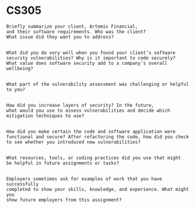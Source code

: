 # CS305

    Briefly summarize your client, Artemis Financial, 
    and their software requirements. Who was the client? 
    What issue did they want you to address?
    
    
    What did you do very well when you found your client’s software 
    security vulnerabilities? Why is it important to code securely? 
    What value does software security add to a company’s overall wellbeing?
    
    
    What part of the vulnerability assessment was challenging or helpful to you?
    
    
    How did you increase layers of security? In the future, 
    what would you use to assess vulnerabilities and decide which 
    mitigation techniques to use?
    
    
    How did you make certain the code and software application were 
    functional and secure? After refactoring the code, how did you check 
    to see whether you introduced new vulnerabilities?
    
    
    What resources, tools, or coding practices did you use that might 
    be helpful in future assignments or tasks?
    
    
    Employers sometimes ask for examples of work that you have successfully 
    completed to show your skills, knowledge, and experience. What might you 
    show future employers from this assignment?
